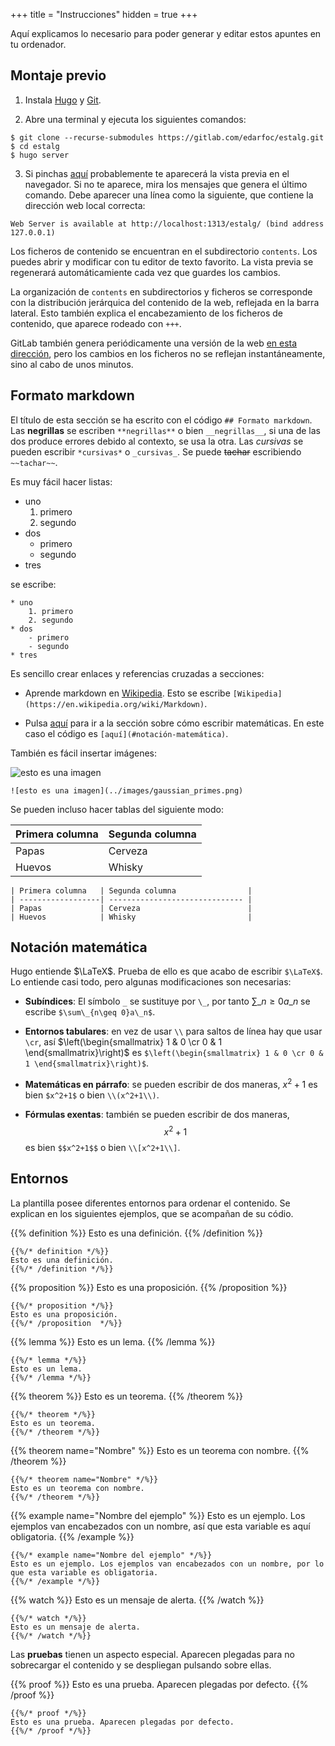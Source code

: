 +++
title = "Instrucciones"
hidden = true
+++

Aquí explicamos lo necesario para poder generar y editar estos apuntes en tu ordenador.

## Montaje previo

1. Instala [Hugo](https://gohugo.io/getting-started/installing/) y [Git](https://git-scm.com/book/en/v2/Getting-Started-Installing-Git).

2. Abre una terminal  y ejecuta los siguientes comandos:
```
$ git clone --recurse-submodules https://gitlab.com/edarfoc/estalg.git
$ cd estalg
$ hugo server
```

3. Si pinchas [aquí](http://localhost:1313/estalg/) probablemente te aparecerá la vista previa en el navegador. Si no te aparece, mira los mensajes que genera el último comando. Debe aparecer una línea como la siguiente, que contiene la dirección web local correcta:
```
Web Server is available at http://localhost:1313/estalg/ (bind address 127.0.0.1)
```

Los ficheros de contenido se encuentran en el subdirectorio `contents`. Los puedes abrir y modificar con tu editor de texto favorito. La vista previa se regenerará automáticamiente cada vez que guardes los cambios.

La organización de `contents` en subdirectorios y ficheros se corresponde con la distribución jerárquica del contenido de la web, reflejada en la barra lateral. Esto también explica el encabezamiento de los ficheros de contenido, que aparece rodeado con `+++`.

GitLab también genera periódicamente una versión de la web [en esta dirección](https://edarfoc.gitlab.io/estalg), pero los cambios en los ficheros no se reflejan instantáneamente, sino al cabo de unos minutos.


## Formato markdown

El título de esta sección se ha escrito con el código `## Formato markdown`. Las __negrillas__ se escriben `**negrillas**` o bien `__negrillas__`, si una de las dos produce errores debido al contexto, se usa la otra. Las _cursivas_ se pueden escribir `*cursivas*` o `_cursivas_`. Se puede ~~tachar~~ escribiendo `~~tachar~~`.

Es muy fácil hacer listas:

* uno 
	1. primero
	2. segundo
* dos 
	- primero
	- segundo
* tres 

se escribe:

```
* uno 
	1. primero
	2. segundo
* dos 
	- primero
	- segundo
* tres 
```

Es sencillo crear enlaces y referencias cruzadas a secciones:

* Aprende markdown en [Wikipedia](https://en.wikipedia.org/wiki/Markdown). Esto se escribe `[Wikipedia](https://en.wikipedia.org/wiki/Markdown)`.

* Pulsa [aquí](#notación-matemática) para ir a la sección sobre cómo escribir matemáticas. En este caso el código es `[aquí](#notación-matemática)`.

También es fácil insertar imágenes:

![esto es una imagen](../images/gaussian_primes.png)

```
![esto es una imagen](../images/gaussian_primes.png)
```

Se pueden incluso hacer tablas del siguiente modo:

| Primera columna   | Segunda columna                |
| ------------------| ------------------------------ |
| Papas             | Cerveza                        |
| Huevos            | Whisky                         |

```
| Primera columna   | Segunda columna                |
| ------------------| ------------------------------ |
| Papas             | Cerveza                        |
| Huevos            | Whisky                         |
```

## Notación matemática

Hugo entiende $\LaTeX$. Prueba de ello es que acabo de escribir <code>$\LaTeX$</code>. Lo entiende casi todo, pero algunas modificaciones son necesarias: 

* **Subíndices**: El símbolo `_` se sustituye por `\_`, por tanto $\sum\_{n\geq 0}a\_n$ se escribe `$\sum\_{n\geq 0}a\_n$`.

* **Entornos tabulares**: en vez de usar `\\` para saltos de línea hay que usar `\cr`, así $\left(\begin{smallmatrix} 1 & 0 \cr 0 & 1 \end{smallmatrix}\right)$ es `$\left(\begin{smallmatrix} 1 & 0 \cr 0 & 1 \end{smallmatrix}\right)$`.

* **Matemáticas en párrafo**: se pueden escribir de dos maneras, $x^2+1$ es bien `$x^2+1$` o bien `\\(x^2+1\\)`.

* **Fórmulas exentas**: también se pueden escribir de dos maneras, $$x^2+1$$ es bien `$$x^2+1$$` o bien `\\[x^2+1\\]`.

## Entornos

La plantilla posee diferentes entornos para ordenar el contenido. Se explican en los siguientes ejemplos, que se acompañan de su códio.

{{% definition %}}
Esto es una definición. 
{{% /definition %}}


```
{{%/* definition */%}}
Esto es una definición. 
{{%/* /definition */%}}
```

{{% proposition %}}
Esto es una proposición. 
{{% /proposition %}}


```
{{%/* proposition */%}}
Esto es una proposición. 
{{%/* /proposition  */%}}
```

{{% lemma %}}
Esto es un lema. 
{{% /lemma %}}


```
{{%/* lemma */%}}
Esto es un lema. 
{{%/* /lemma */%}}
```

{{% theorem %}}
Esto es un teorema. 
{{% /theorem %}}


```
{{%/* theorem */%}}
Esto es un teorema. 
{{%/* /theorem */%}}
```

{{% theorem name="Nombre" %}}
Esto es un teorema con nombre. 
{{% /theorem %}}


```
{{%/* theorem name="Nombre" */%}}
Esto es un teorema con nombre. 
{{%/* /theorem */%}}
```

{{% example name="Nombre del ejemplo" %}}
Esto es un ejemplo. Los ejemplos van encabezados con un nombre, así que esta variable es aquí obligatoria. 
{{% /example %}}


```
{{%/* example name="Nombre del ejemplo" */%}}
Esto es un ejemplo. Los ejemplos van encabezados con un nombre, por lo que esta variable es obligatoria. 
{{%/* /example */%}}
```

{{% watch %}}
Esto es un mensaje de alerta. 
{{% /watch %}}


```
{{%/* watch */%}}
Esto es un mensaje de alerta. 
{{%/* /watch */%}}
```

Las **pruebas** tienen un aspecto especial. Aparecen plegadas para no sobrecargar el contenido y se despliegan pulsando sobre ellas.

{{% proof %}}
 Esto es una prueba. Aparecen plegadas por defecto. 
{{% /proof %}}

```
{{%/* proof */%}}
Esto es una prueba. Aparecen plegadas por defecto. 
{{%/* /proof */%}}
```

